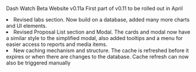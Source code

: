 Dash Watch Beta Website v0.11a
First part of v0.11 to be rolled out in April
<li>Revised labs section. Now build on a database, added many more charts and UI elements.</li>
<li>Revised Proposal List section and Modal. The cards and modal now have a similar style to the simplified modal, also added tooltips and a menu for easier access to reports and media items.</li>
<li>New caching mechanism and structure. The cache is refreshed before it expires or when there are changes to the database. Cache refresh can now also be triggered manually</li>
